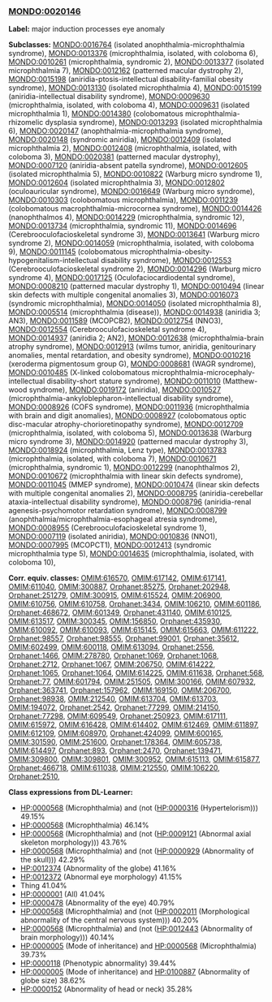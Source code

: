 
### [MONDO:0020146](http://purl.obolibrary.org/obo/MONDO_0020146)
**Label:** major induction processes eye anomaly

**Subclasses:** [MONDO:0016764](http://purl.obolibrary.org/obo/MONDO_0016764) (isolated anophthalmia-microphthalmia syndrome), [MONDO:0013376](http://purl.obolibrary.org/obo/MONDO_0013376) (microphthalmia, isolated, with coloboma 6), [MONDO:0010261](http://purl.obolibrary.org/obo/MONDO_0010261) (microphthalmia, syndromic 2), [MONDO:0013377](http://purl.obolibrary.org/obo/MONDO_0013377) (isolated microphthalmia 7), [MONDO:0012162](http://purl.obolibrary.org/obo/MONDO_0012162) (patterned macular dystrophy 2), [MONDO:0015198](http://purl.obolibrary.org/obo/MONDO_0015198) (aniridia-ptosis-intellectual disability-familial obesity syndrome), [MONDO:0013130](http://purl.obolibrary.org/obo/MONDO_0013130) (isolated microphthalmia 4), [MONDO:0015199](http://purl.obolibrary.org/obo/MONDO_0015199) (aniridia-intellectual disability syndrome), [MONDO:0009630](http://purl.obolibrary.org/obo/MONDO_0009630) (microphthalmia, isolated, with coloboma 4), [MONDO:0009631](http://purl.obolibrary.org/obo/MONDO_0009631) (isolated microphthalmia 1), [MONDO:0014380](http://purl.obolibrary.org/obo/MONDO_0014380) (colobomatous microphthalmia-rhizomelic dysplasia syndrome), [MONDO:0013293](http://purl.obolibrary.org/obo/MONDO_0013293) (isolated microphthalmia 6), [MONDO:0020147](http://purl.obolibrary.org/obo/MONDO_0020147) (anophthalmia-microphthalmia syndrome), [MONDO:0020148](http://purl.obolibrary.org/obo/MONDO_0020148) (syndromic aniridia), [MONDO:0012409](http://purl.obolibrary.org/obo/MONDO_0012409) (isolated microphthalmia 2), [MONDO:0012408](http://purl.obolibrary.org/obo/MONDO_0012408) (microphthalmia, isolated, with coloboma 3), [MONDO:0020381](http://purl.obolibrary.org/obo/MONDO_0020381) (patterned macular dystrophy), [MONDO:0007120](http://purl.obolibrary.org/obo/MONDO_0007120) (aniridia-absent patella syndrome), [MONDO:0012605](http://purl.obolibrary.org/obo/MONDO_0012605) (isolated microphthalmia 5), [MONDO:0010822](http://purl.obolibrary.org/obo/MONDO_0010822) (Warburg micro syndrome 1), [MONDO:0012604](http://purl.obolibrary.org/obo/MONDO_0012604) (isolated microphthalmia 3), [MONDO:0012802](http://purl.obolibrary.org/obo/MONDO_0012802) (oculoauricular syndrome), [MONDO:0016649](http://purl.obolibrary.org/obo/MONDO_0016649) (Warburg micro syndrome), [MONDO:0010303](http://purl.obolibrary.org/obo/MONDO_0010303) (colobomatous microphthalmia), [MONDO:0011239](http://purl.obolibrary.org/obo/MONDO_0011239) (colobomatous macrophthalmia-microcornea syndrome), [MONDO:0014426](http://purl.obolibrary.org/obo/MONDO_0014426) (nanophthalmos 4), [MONDO:0014229](http://purl.obolibrary.org/obo/MONDO_0014229) (microphthalmia, syndromic 12), [MONDO:0013734](http://purl.obolibrary.org/obo/MONDO_0013734) (microphthalmia, syndromic 11), [MONDO:0014696](http://purl.obolibrary.org/obo/MONDO_0014696) (Cerebrooculofacioskeletal syndrome 3), [MONDO:0013641](http://purl.obolibrary.org/obo/MONDO_0013641) (Warburg micro syndrome 2), [MONDO:0014059](http://purl.obolibrary.org/obo/MONDO_0014059) (microphthalmia, isolated, with coloboma 9), [MONDO:0011145](http://purl.obolibrary.org/obo/MONDO_0011145) (colobomatous microphthalmia-obesity-hypogenitalism-intellectual disability syndrome), [MONDO:0012553](http://purl.obolibrary.org/obo/MONDO_0012553) (Cerebrooculofacioskeletal syndrome 2), [MONDO:0014296](http://purl.obolibrary.org/obo/MONDO_0014296) (Warburg micro syndrome 4), [MONDO:0017125](http://purl.obolibrary.org/obo/MONDO_0017125) (Oculofaciocardiodental syndrome), [MONDO:0008210](http://purl.obolibrary.org/obo/MONDO_0008210) (patterned macular dystrophy 1), [MONDO:0010494](http://purl.obolibrary.org/obo/MONDO_0010494) (linear skin defects with multiple congenital anomalies 3), [MONDO:0016073](http://purl.obolibrary.org/obo/MONDO_0016073) (syndromic microphthalmia), [MONDO:0014050](http://purl.obolibrary.org/obo/MONDO_0014050) (isolated microphthalmia 8), [MONDO:0005514](http://purl.obolibrary.org/obo/MONDO_0005514) (microphthalmia (disease)), [MONDO:0014938](http://purl.obolibrary.org/obo/MONDO_0014938) (aniridia 3; AN3), [MONDO:0011589](http://purl.obolibrary.org/obo/MONDO_0011589) (MCOPCB2), [MONDO:0012754](http://purl.obolibrary.org/obo/MONDO_0012754) (NNO3), [MONDO:0012554](http://purl.obolibrary.org/obo/MONDO_0012554) (Cerebrooculofacioskeletal syndrome 4), [MONDO:0014937](http://purl.obolibrary.org/obo/MONDO_0014937) (aniridia 2; AN2), [MONDO:0012638](http://purl.obolibrary.org/obo/MONDO_0012638) (microphthalmia-brain atrophy syndrome), [MONDO:0012913](http://purl.obolibrary.org/obo/MONDO_0012913) (wilms tumor, aniridia, genitourinary anomalies, mental retardation, and obesity syndrome), [MONDO:0010216](http://purl.obolibrary.org/obo/MONDO_0010216) (xeroderma pigmentosum group G), [MONDO:0008681](http://purl.obolibrary.org/obo/MONDO_0008681) (WAGR syndrome), [MONDO:0010485](http://purl.obolibrary.org/obo/MONDO_0010485) (X-linked colobomatous microphthalmia-microcephaly-intellectual disability-short stature syndrome), [MONDO:0011010](http://purl.obolibrary.org/obo/MONDO_0011010) (Matthew-wood syndrome), [MONDO:0019172](http://purl.obolibrary.org/obo/MONDO_0019172) (aniridia), [MONDO:0010527](http://purl.obolibrary.org/obo/MONDO_0010527) (microphthalmia-ankyloblepharon-intellectual disability syndrome), [MONDO:0008926](http://purl.obolibrary.org/obo/MONDO_0008926) (COFS syndrome), [MONDO:0011936](http://purl.obolibrary.org/obo/MONDO_0011936) (microphthalmia with brain and digit anomalies), [MONDO:0008927](http://purl.obolibrary.org/obo/MONDO_0008927) (colobomatous optic disc-macular atrophy-chorioretinopathy syndrome), [MONDO:0012709](http://purl.obolibrary.org/obo/MONDO_0012709) (microphthalmia, isolated, with coloboma 5), [MONDO:0013638](http://purl.obolibrary.org/obo/MONDO_0013638) (Warburg micro syndrome 3), [MONDO:0014920](http://purl.obolibrary.org/obo/MONDO_0014920) (patterned macular dystrophy 3), [MONDO:0018924](http://purl.obolibrary.org/obo/MONDO_0018924) (microphthalmia, Lenz type), [MONDO:0013783](http://purl.obolibrary.org/obo/MONDO_0013783) (microphthalmia, isolated, with coloboma 7), [MONDO:0010671](http://purl.obolibrary.org/obo/MONDO_0010671) (microphthalmia, syndromic 1), [MONDO:0012299](http://purl.obolibrary.org/obo/MONDO_0012299) (nanophthalmos 2), [MONDO:0010672](http://purl.obolibrary.org/obo/MONDO_0010672) (microphthalmia with linear skin defects syndrome), [MONDO:0011045](http://purl.obolibrary.org/obo/MONDO_0011045) (MMEP syndrome), [MONDO:0010474](http://purl.obolibrary.org/obo/MONDO_0010474) (linear skin defects with multiple congenital anomalies 2), [MONDO:0008795](http://purl.obolibrary.org/obo/MONDO_0008795) (aniridia-cerebellar ataxia-intellectual disability syndrome), [MONDO:0008796](http://purl.obolibrary.org/obo/MONDO_0008796) (aniridia-renal agenesis-psychomotor retardation syndrome), [MONDO:0008799](http://purl.obolibrary.org/obo/MONDO_0008799) (anophthalmia/microphthalmia-esophageal atresia syndrome), [MONDO:0008955](http://purl.obolibrary.org/obo/MONDO_0008955) (Cerebrooculofacioskeletal syndrome 1), [MONDO:0007119](http://purl.obolibrary.org/obo/MONDO_0007119) (isolated aniridia), [MONDO:0010836](http://purl.obolibrary.org/obo/MONDO_0010836) (NNO1), [MONDO:0007995](http://purl.obolibrary.org/obo/MONDO_0007995) (MCOPCT1), [MONDO:0012413](http://purl.obolibrary.org/obo/MONDO_0012413) (syndromic microphthalmia type 5), [MONDO:0014635](http://purl.obolibrary.org/obo/MONDO_0014635) (microphthalmia, isolated, with coloboma 10), 

**Corr. equiv. classes:** [OMIM:616570](http://purl.obolibrary.org/obo/OMIM_616570), [OMIM:617142](http://purl.obolibrary.org/obo/OMIM_617142), [OMIM:617141](http://purl.obolibrary.org/obo/OMIM_617141), [OMIM:611040](http://purl.obolibrary.org/obo/OMIM_611040), [OMIM:300887](http://purl.obolibrary.org/obo/OMIM_300887), [Orphanet:85275](http://www.orpha.net/ORDO/Orphanet_85275), [Orphanet:202948](http://www.orpha.net/ORDO/Orphanet_202948), [Orphanet:251279](http://www.orpha.net/ORDO/Orphanet_251279), [OMIM:300915](http://purl.obolibrary.org/obo/OMIM_300915), [OMIM:615524](http://purl.obolibrary.org/obo/OMIM_615524), [OMIM:206900](http://purl.obolibrary.org/obo/OMIM_206900), [OMIM:610756](http://purl.obolibrary.org/obo/OMIM_610756), [OMIM:610758](http://purl.obolibrary.org/obo/OMIM_610758), [Orphanet:3434](http://www.orpha.net/ORDO/Orphanet_3434), [OMIM:106210](http://purl.obolibrary.org/obo/OMIM_106210), [OMIM:601186](http://purl.obolibrary.org/obo/OMIM_601186), [Orphanet:468672](http://www.orpha.net/ORDO/Orphanet_468672), [OMIM:601349](http://purl.obolibrary.org/obo/OMIM_601349), [Orphanet:431140](http://www.orpha.net/ORDO/Orphanet_431140), [OMIM:610125](http://purl.obolibrary.org/obo/OMIM_610125), [OMIM:613517](http://purl.obolibrary.org/obo/OMIM_613517), [OMIM:300345](http://purl.obolibrary.org/obo/OMIM_300345), [OMIM:156850](http://purl.obolibrary.org/obo/OMIM_156850), [Orphanet:435930](http://www.orpha.net/ORDO/Orphanet_435930), [OMIM:610092](http://purl.obolibrary.org/obo/OMIM_610092), [OMIM:610093](http://purl.obolibrary.org/obo/OMIM_610093), [OMIM:615145](http://purl.obolibrary.org/obo/OMIM_615145), [OMIM:615663](http://purl.obolibrary.org/obo/OMIM_615663), [OMIM:611222](http://purl.obolibrary.org/obo/OMIM_611222), [Orphanet:98557](http://www.orpha.net/ORDO/Orphanet_98557), [Orphanet:98555](http://www.orpha.net/ORDO/Orphanet_98555), [Orphanet:99001](http://www.orpha.net/ORDO/Orphanet_99001), [Orphanet:35612](http://www.orpha.net/ORDO/Orphanet_35612), [OMIM:602499](http://purl.obolibrary.org/obo/OMIM_602499), [OMIM:600118](http://purl.obolibrary.org/obo/OMIM_600118), [OMIM:613094](http://purl.obolibrary.org/obo/OMIM_613094), [Orphanet:2556](http://www.orpha.net/ORDO/Orphanet_2556), [Orphanet:1466](http://www.orpha.net/ORDO/Orphanet_1466), [OMIM:278780](http://purl.obolibrary.org/obo/OMIM_278780), [Orphanet:1069](http://www.orpha.net/ORDO/Orphanet_1069), [Orphanet:1068](http://www.orpha.net/ORDO/Orphanet_1068), [Orphanet:2712](http://www.orpha.net/ORDO/Orphanet_2712), [Orphanet:1067](http://www.orpha.net/ORDO/Orphanet_1067), [OMIM:206750](http://purl.obolibrary.org/obo/OMIM_206750), [OMIM:614222](http://purl.obolibrary.org/obo/OMIM_614222), [Orphanet:1065](http://www.orpha.net/ORDO/Orphanet_1065), [Orphanet:1064](http://www.orpha.net/ORDO/Orphanet_1064), [OMIM:614225](http://purl.obolibrary.org/obo/OMIM_614225), [OMIM:611638](http://purl.obolibrary.org/obo/OMIM_611638), [Orphanet:568](http://www.orpha.net/ORDO/Orphanet_568), [Orphanet:77](http://www.orpha.net/ORDO/Orphanet_77), [OMIM:601794](http://purl.obolibrary.org/obo/OMIM_601794), [OMIM:251505](http://purl.obolibrary.org/obo/OMIM_251505), [OMIM:300166](http://purl.obolibrary.org/obo/OMIM_300166), [OMIM:607932](http://purl.obolibrary.org/obo/OMIM_607932), [Orphanet:363741](http://www.orpha.net/ORDO/Orphanet_363741), [Orphanet:157962](http://www.orpha.net/ORDO/Orphanet_157962), [OMIM:169150](http://purl.obolibrary.org/obo/OMIM_169150), [OMIM:206700](http://purl.obolibrary.org/obo/OMIM_206700), [Orphanet:98938](http://www.orpha.net/ORDO/Orphanet_98938), [OMIM:212540](http://purl.obolibrary.org/obo/OMIM_212540), [OMIM:613704](http://purl.obolibrary.org/obo/OMIM_613704), [OMIM:613703](http://purl.obolibrary.org/obo/OMIM_613703), [OMIM:194072](http://purl.obolibrary.org/obo/OMIM_194072), [Orphanet:2542](http://www.orpha.net/ORDO/Orphanet_2542), [Orphanet:77299](http://www.orpha.net/ORDO/Orphanet_77299), [OMIM:214150](http://purl.obolibrary.org/obo/OMIM_214150), [Orphanet:77298](http://www.orpha.net/ORDO/Orphanet_77298), [OMIM:609549](http://purl.obolibrary.org/obo/OMIM_609549), [Orphanet:250923](http://www.orpha.net/ORDO/Orphanet_250923), [OMIM:617111](http://purl.obolibrary.org/obo/OMIM_617111), [OMIM:615972](http://purl.obolibrary.org/obo/OMIM_615972), [OMIM:616428](http://purl.obolibrary.org/obo/OMIM_616428), [OMIM:614402](http://purl.obolibrary.org/obo/OMIM_614402), [OMIM:612469](http://purl.obolibrary.org/obo/OMIM_612469), [OMIM:611897](http://purl.obolibrary.org/obo/OMIM_611897), [OMIM:612109](http://purl.obolibrary.org/obo/OMIM_612109), [OMIM:608970](http://purl.obolibrary.org/obo/OMIM_608970), [Orphanet:424099](http://www.orpha.net/ORDO/Orphanet_424099), [OMIM:600165](http://purl.obolibrary.org/obo/OMIM_600165), [OMIM:301590](http://purl.obolibrary.org/obo/OMIM_301590), [OMIM:251600](http://purl.obolibrary.org/obo/OMIM_251600), [Orphanet:178364](http://www.orpha.net/ORDO/Orphanet_178364), [OMIM:605738](http://purl.obolibrary.org/obo/OMIM_605738), [OMIM:614497](http://purl.obolibrary.org/obo/OMIM_614497), [Orphanet:893](http://www.orpha.net/ORDO/Orphanet_893), [Orphanet:2470](http://www.orpha.net/ORDO/Orphanet_2470), [Orphanet:139471](http://www.orpha.net/ORDO/Orphanet_139471), [OMIM:309800](http://purl.obolibrary.org/obo/OMIM_309800), [OMIM:309801](http://purl.obolibrary.org/obo/OMIM_309801), [OMIM:300952](http://purl.obolibrary.org/obo/OMIM_300952), [OMIM:615113](http://purl.obolibrary.org/obo/OMIM_615113), [OMIM:615877](http://purl.obolibrary.org/obo/OMIM_615877), [Orphanet:466718](http://www.orpha.net/ORDO/Orphanet_466718), [OMIM:611038](http://purl.obolibrary.org/obo/OMIM_611038), [OMIM:212550](http://purl.obolibrary.org/obo/OMIM_212550), [OMIM:106220](http://purl.obolibrary.org/obo/OMIM_106220), [Orphanet:2510](http://www.orpha.net/ORDO/Orphanet_2510), 

**Class expressions from DL-Learner:**

- [HP:0000568](http://purl.obolibrary.org/obo/HP_0000568) (Microphthalmia) and (not ([HP:0000316](http://purl.obolibrary.org/obo/HP_0000316) (Hypertelorism))) 49.15%
- [HP:0000568](http://purl.obolibrary.org/obo/HP_0000568) (Microphthalmia) 46.14%
- [HP:0000568](http://purl.obolibrary.org/obo/HP_0000568) (Microphthalmia) and (not ([HP:0009121](http://purl.obolibrary.org/obo/HP_0009121) (Abnormal axial skeleton morphology))) 43.76%
- [HP:0000568](http://purl.obolibrary.org/obo/HP_0000568) (Microphthalmia) and (not ([HP:0000929](http://purl.obolibrary.org/obo/HP_0000929) (Abnormality of the skull))) 42.29%
- [HP:0012374](http://purl.obolibrary.org/obo/HP_0012374) (Abnormality of the globe) 41.16%
- [HP:0012372](http://purl.obolibrary.org/obo/HP_0012372) (Abnormal eye morphology) 41.15%
- Thing 41.04%
- [HP:0000001](http://purl.obolibrary.org/obo/HP_0000001) (All) 41.04%
- [HP:0000478](http://purl.obolibrary.org/obo/HP_0000478) (Abnormality of the eye) 40.79%
- [HP:0000568](http://purl.obolibrary.org/obo/HP_0000568) (Microphthalmia) and (not ([HP:0002011](http://purl.obolibrary.org/obo/HP_0002011) (Morphological abnormality of the central nervous system))) 40.20%
- [HP:0000568](http://purl.obolibrary.org/obo/HP_0000568) (Microphthalmia) and (not ([HP:0012443](http://purl.obolibrary.org/obo/HP_0012443) (Abnormality of brain morphology))) 40.14%
- [HP:0000005](http://purl.obolibrary.org/obo/HP_0000005) (Mode of inheritance) and [HP:0000568](http://purl.obolibrary.org/obo/HP_0000568) (Microphthalmia) 39.73%
- [HP:0000118](http://purl.obolibrary.org/obo/HP_0000118) (Phenotypic abnormality) 39.44%
- [HP:0000005](http://purl.obolibrary.org/obo/HP_0000005) (Mode of inheritance) and [HP:0100887](http://purl.obolibrary.org/obo/HP_0100887) (Abnormality of globe size) 38.62%
- [HP:0000152](http://purl.obolibrary.org/obo/HP_0000152) (Abnormality of head or neck) 35.28%


